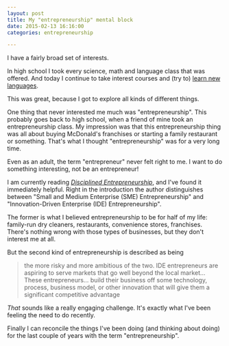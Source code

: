 ```yaml
---
layout: post
title: My "entrepreneurship" mental block
date: 2015-02-13 16:16:00
categories: entrepreneurship

---
```


I have a fairly broad set of interests.

In high school I took every science, math and language class that was offered. And today I continue to take interest courses and (try to) [learn new languages][1].

This was great, because I got to explore all kinds of different things.

One thing that never interested me much was "entrepreneurship". This probably goes back to high school, when a friend of mine took an entrepreneurship class. My impression was that this entrepreneurship thing was all about buying McDonald's franchises or starting a family restaurant or something. That's what I thought "entrepreneurship" was for a very long time.

Even as an adult, the term "entrepreneur" never felt right to me. I want to do something interesting, not be an entrepreneur!

I am currently reading [*Disciplined Entrepreneurship*][2], and I've found it immediately helpful. Right in the introduction the author distinguishes between "Small and Medium Enterprise (SME) Entrepreneurship" and "Innovation-Driven Enterprise (IDE) Entrepreneurship".

The former is what I believed entrepreneurship to be for half of my life: family-run dry cleaners, restaurants, convenience stores, franchises. There's nothing wrong with those types of businesses, but they don't interest me at all.

But the second kind of entrepreneurship is described as being

> the more risky and more ambitious of the two. IDE entrepreneurs are aspiring to serve markets that go well beyond the local market… These entrepreneurs… build their business off some technology, process, business model, or other innovation that will give them a significant competitive advantage

*That* sounds like a really engaging challenge. It's exactly what I've been feeling the need to do recently.

Finally I can reconcile the things I've been doing (and thinking about doing) for the last couple of years with the term "entrepreneurship".

[1]: https://www.duolingo.com/
[2]: http://disciplinedentrepreneurship.com/
